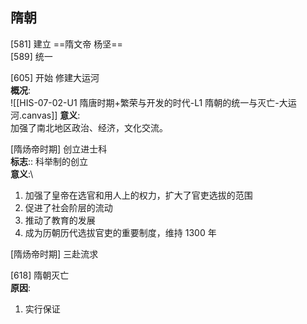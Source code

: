 ## 隋朝
[581] 建立 ==隋文帝 杨坚== \
[589] 统一

[605] 开始 修建大运河\
**概况**:\
![[HIS-07-02-U1 隋唐时期+繁荣与开发的时代-L1 隋朝的统一与灭亡-大运河.canvas]]
**意义**:\
加强了南北地区政治、经济，文化交流。

[隋炀帝时期] 创立进士科\
**标志**:: 科举制的创立\
**意义**:\
1. 加强了皇帝在选官和用人上的权力，扩大了官吏选拔的范围
2. 促进了社会阶层的流动
3. 推动了教育的发展
4. 成为历朝历代选拔官吏的重要制度，维持 1300 年

[隋炀帝时期] 三赴流求

[618] 隋朝灭亡\
**原因**:
1. 实行保证
